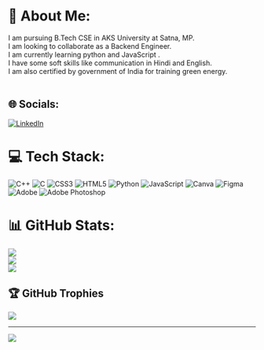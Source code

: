 # 💫 About Me:
I am pursuing B.Tech CSE in AKS University at Satna, MP.<br>I am looking to collaborate as a Backend Engineer.<br>I am currently learning python and JavaScript .<br>I have some soft skills like communication in Hindi and English.<br>I am also certified by government of India for training green energy.<br><br> 


## 🌐 Socials:
[![LinkedIn](https://img.shields.io/badge/LinkedIn-%230077B5.svg?logo=linkedin&logoColor=white)](https://linkedin.com/in/https://www.linkedin.com/in/uday-kushwaha-253ab4249/) 

# 💻 Tech Stack:
![C++](https://img.shields.io/badge/c++-%2300599C.svg?style=for-the-badge&logo=c%2B%2B&logoColor=white) ![C](https://img.shields.io/badge/c-%2300599C.svg?style=for-the-badge&logo=c&logoColor=white) ![CSS3](https://img.shields.io/badge/css3-%231572B6.svg?style=for-the-badge&logo=css3&logoColor=white) ![HTML5](https://img.shields.io/badge/html5-%23E34F26.svg?style=for-the-badge&logo=html5&logoColor=white) ![Python](https://img.shields.io/badge/python-3670A0?style=for-the-badge&logo=python&logoColor=ffdd54) ![JavaScript](https://img.shields.io/badge/javascript-%23323330.svg?style=for-the-badge&logo=javascript&logoColor=%23F7DF1E) ![Canva](https://img.shields.io/badge/Canva-%2300C4CC.svg?style=for-the-badge&logo=Canva&logoColor=white) ![Figma](https://img.shields.io/badge/figma-%23F24E1E.svg?style=for-the-badge&logo=figma&logoColor=white) ![Adobe](https://img.shields.io/badge/adobe-%23FF0000.svg?style=for-the-badge&logo=adobe&logoColor=white) ![Adobe Photoshop](https://img.shields.io/badge/adobe%20photoshop-%2331A8FF.svg?style=for-the-badge&logo=adobe%20photoshop&logoColor=white)
# 📊 GitHub Stats:
![](https://github-readme-stats.vercel.app/api?username=Uday0412&theme=dark&hide_border=false&include_all_commits=false&count_private=false)<br/>
![](https://github-readme-streak-stats.herokuapp.com/?user=Uday0412&theme=dark&hide_border=false)<br/>
![](https://github-readme-stats.vercel.app/api/top-langs/?username=Uday0412&theme=dark&hide_border=false&include_all_commits=false&count_private=false&layout=compact)

## 🏆 GitHub Trophies
![](https://github-profile-trophy.vercel.app/?username=Uday0412&theme=radical&no-frame=false&no-bg=true&margin-w=4)

---
[![](https://visitcount.itsvg.in/api?id=Uday0412&icon=0&color=0)](https://visitcount.itsvg.in)

<!-- Proudly created with GPRM ( https://gprm.itsvg.in ) -->
